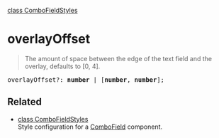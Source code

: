 [class ComboFieldStyles](ComboFieldStyles.md)

# overlayOffset

> The amount of space between the edge of the text field and the overlay, defaults to [0, 4].

<pre class="docgen_signature">overlayOffset?: <b>number</b> | [<b>number</b>, <b>number</b>];</pre>

## Related

- [<!--{ref:class}-->class ComboFieldStyles](ComboFieldStyles.md) \
    Style configuration for a [ComboField](ComboField.md) component.

